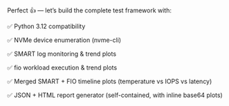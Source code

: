 Perfect 👍 — let’s build the complete test framework with:

✅ Python 3.12 compatibility

✅ NVMe device enumeration (nvme-cli)

✅ SMART log monitoring & trend plots

✅ fio workload execution & trend plots

✅ Merged SMART + FIO timeline plots (temperature vs IOPS vs latency)

✅ JSON + HTML report generator (self-contained, with inline base64 plots)
